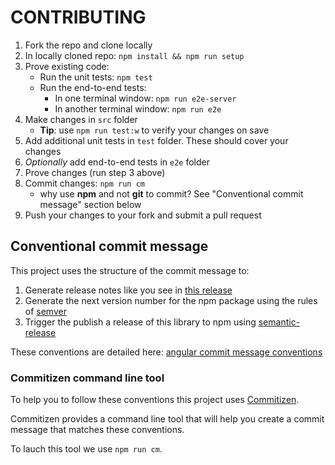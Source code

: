 CONTRIBUTING
============

1. Fork the repo and clone locally
2. In locally cloned repo: `npm install && npm run setup`
3. Prove existing code:
    * Run the unit tests: `npm test`
    * Run the end-to-end tests:
        * In one terminal window: `npm run e2e-server`
        * In another terminal window: `npm run e2e`
4. Make changes in `src` folder
    * **Tip**: use `npm run test:w` to verify your changes on save
5. Add additional unit tests in `test` folder. These should cover your changes
6. *Optionally* add end-to-end tests in `e2e` folder
7. Prove changes (run step 3 above)
8. Commit changes: `npm run cm`
    - why use **npm** and not **git** to commit? See "Conventional commit message" section below
9. Push your changes to your fork and submit a pull request


## Conventional commit message

This project uses the structure of the commit message to:

1. Generate release notes like you see in [this release](https://github.com/esvit/ng-table/releases/tag/v2.0.0)
2. Generate the next version number for the npm package using the rules of [semver](http://semver.org/) 
3. Trigger the publish a release of this library to npm using [semantic-release](https://github.com/semantic-release/semantic-release) 

These conventions are detailed here: [angular commit message conventions](https://github.com/conventional-changelog/conventional-changelog-angular/blob/master/convention.md)

### Commitizen command line tool

To help you to follow these conventions this project uses [Commitizen](https://github.com/commitizen/cz-cli). 

Commitizen provides a command line tool that will help you create a commit message that matches these conventions.

To lauch this tool we use `npm run cm`.